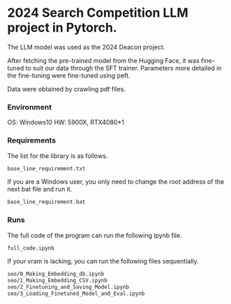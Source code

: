 # 2024 Search Competition LLM project in Pytorch. 
The LLM model was used as the 2024 Deacon project.

After fetching the pre-trained model from the Hugging Face, 
 it was fine-tuned to suit our data through the SFT trainer. 
Parameters more detailed in the fine-tuning were fine-tuned using peft.

Data were obtained by crawling pdf files.

### Environment
OS: Windows10
HW: 5900X, RTX4080*1

### Requirements
The list for the library is as follows.
```bash
base_line_requirement.txt
```
If you are a Windows user, you only need to change the root address of the next bat file and run it.
```bash
base_line_requirement.bat
```
### Runs
The full code of the program can run the following ipynb file.
```bash
full_code.ipynb
```
If your vram is lacking, you can run the following files sequentially.
```bash
seo/0_Making_Embedding_db.ipynb
seo/1_Making_Embedding_CSV.ipynb
seo/2_Finetuning_and_Saving_Model.ipynb
seo/3_Loading_Finetuned_Model_and_Eval.ipynb
```